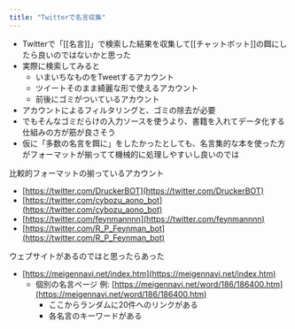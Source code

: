 ```yaml
---
title: "Twitterで名言収集"
---
```


- Twitterで「[[名言]]」で検索した結果を収集して[[チャットボット]]の餌にしたら良いのではないかと思った
- 実際に検索してみると
    - いまいちなものをTweetするアカウント
    - ツイートそのまま綺麗な形で使えるアカウント
    - 前後にゴミがついているアカウント
- アカウントによるフィルタリングと、ゴミの除去が必要
- でもそんなゴミだらけの入力ソースを使うより、書籍を入れてデータ化する仕組みの方が筋が良さそう
- 仮に「多数の名言を餌に」をしたかったとしても、名言集的な本を使った方がフォーマットが揃ってて機械的に処理しやすいし良いのでは

比較的フォーマットの揃っているアカウント
- [https://twitter.com/DruckerBOT](https://twitter.com/DruckerBOT)
- [https://twitter.com/cybozu_aono_bot](https://twitter.com/cybozu_aono_bot)
- [https://twitter.com/feynmannnn](https://twitter.com/feynmannnn)
- [https://twitter.com/R_P_Feynman_bot](https://twitter.com/R_P_Feynman_bot)

ウェブサイトがあるのではと思ったらあった
- [https://meigennavi.net/index.htm](https://meigennavi.net/index.htm)
    - 個別の名言ページ 例: [https://meigennavi.net/word/186/186400.htm](https://meigennavi.net/word/186/186400.htm)
        - ここからランダムに20件へのリンクがある
        - 各名言のキーワードがある
